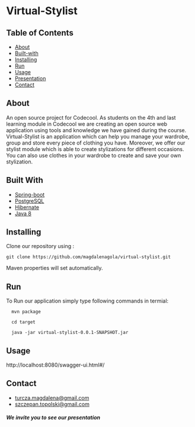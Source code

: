 # Virtual-Stylist

## Table of Contents

- [About](#about)
- [Built-with](#built-with)
- [Installing](#installing)
- [Run](#run)
- [Usage](#usage)
- [Presentation](#presentation)
- [Contact](#contact)

## About <a name = "about"></a>

  An open source project for Codecool.
  As students on the 4th and last learning module in Codecool we are creating an open source web application using tools and knowledge we have gained during the course. Virtual-Stylist is an application which can help you manage your wardrobe, group and store every piece of clothing you have. Moreover, we offer our stylist module which is able to create stylizations for different occasions. You can also use clothes in your wardrobe to create and save your own stylization.

## Built With <a name = "built-with"></a>

* [Spring-boot](https://spring.io/projects/spring-boot)
* [PostgreSQL](https://www.postgresql.org/)
* [Hibernate](https://hibernate.org/)
* [Java 8](https://www.java.com/pl/download/faq/java8.xml)

## Installing <a name = "installing"></a>

Clone our repository using :

```
git clone https://github.com/magdalenagola/virtual-stylist.git
```

Maven properties will set automatically.

## Run <a name = "run"></a>

To Run our application simply type following commands in termial:
```
  mvn package
```

```
  cd target 
```

```
  java -jar virtual-stylist-0.0.1-SNAPSHOT.jar
```

## Usage <a name = "usage"></a>

 http://localhost:8080/swagger-ui.html#/
  
## Contact <a name = "contact"></a>
 * turcza.magdalena@gmail.com
 * szczepan.topolski@gmail.com
##### We invite you to see our presentation <a name = "presentation"></a>

